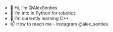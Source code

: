 - 👋 Hi, I’m @AlexSenties
- 👀 I’m into in Python for robotics
- 🌱 I’m currently learning C++
- 📫 How to reach me - Instagram @alex_senties

<!---
(4) - 💞️ I’m looking to collaborate on ...

AlexSenties/AlexSenties is a ✨ special ✨ repository because its `README.md` (this file) appears on your GitHub profile.
You can click the Preview link to take a look at your changes.
--->
